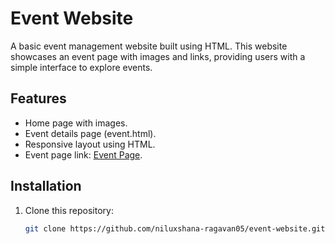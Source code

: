 # Event Website

A basic event management website built using HTML. This website showcases an event page with images and links, providing users with a simple interface to explore events.

## Features
- Home page with images.
- Event details page (event.html).
- Responsive layout using HTML.
- Event page link: [Event Page](https://niluxshana-ragavan05.neocities.org/event/event).

## Installation

1. Clone this repository:
   ```bash
   git clone https://github.com/niluxshana-ragavan05/event-website.git
